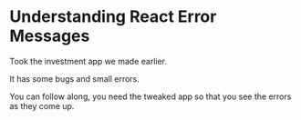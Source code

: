 # Understanding React Error Messages

Took the investment app we made earlier.

It has some bugs and small errors.

You can follow along, you need the tweaked app so that you see the errors as they come up.
